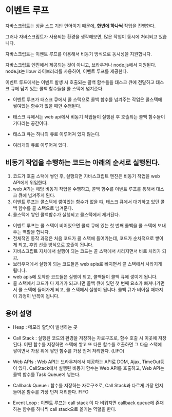 # 이벤트 루프
자바스크립트는 싱글 스드 기반 언어이기 때문에, **한번에 하나씩** 작업을 진행한다. 

그러나 자바스크립트가 사용되는 환경을 생각해보면, 많은 작업이 동시에 처리되고 있습니다. 

자바스크립트는 이벤트 루프를 이용해서 비동기 방식으로 동시성을 지원합니다. 

자바스크립트 엔진에서 제공되는 것이 아니고, 브라우저나 node.js에서 지원된다.
node.js는 libuv 라이브러리를 사용하여, 이벤트 루프를 제공한다. 

이벤트 루프에서는 이벤트 발생 시  호출되는 콜백 함수들을 태스크 큐에 전달하고
태스크 큐에 담겨 있는 콜백 함수들을 콜 스택에 넘겨준다.

* 이벤트 루프가 태스크 큐에서 콜 스택으로 콜백 함수를 넘겨주는 작업은 콜스택에 쌓여있는 함수가 없을 때만 수행된다.

* 태스크 큐에서는 web api에서 비동기 작업들이 실행된 후 호출되는 콜백 함수들이 기다리는 공간이다. 


* 태스크 큐는 하나의 큐로 이루어져 있지 않는다. 
* 여러개의 큐로 이루어져 있다.


## 비동기 작업을 수행하는 코드는 아래의 순서로 실행된다.
1. 코드가 호출 스택에 쌓인 후, 실행되면 자바스크립트 엔진은 비동기 작업을 web API에게 위임한다. 
2. web API는 해당 비동기 작업을 수행하고, 콜백 함수를 이벤트 루프를 통해서 대스크 큐에 넘겨주게 된다.
3. 이벤트 루프는 콜스택에 쌓여있는 함수가 없을 떄, 태스크 큐에서 대기하고 있던 콜백 함수를 콜 스택으로 넘겨준다. 
4. 콜스택에 쌓인 콜백함수가 실행되고 콜스택에서 제거된다.


- 이벤트 루프는 콜 스택이 비어있으면 콜백 큐에 있는 첫 번째 콜백을 콜 스택에 보내주는 역할을 합니다.
- 전체적인 동작 과정은 처음 코드가 콜 스택에 들어가는데, 코드가 순차적으로 쌓이게 되고, 후입 선출 방식으로 호출이 됩니다. 
- 자바스크립트 자체에서 실행이 되는 코드는 콜 스택에서 사라지면서 바로 처리가 되고, 
- 브라우저에서 실행이 되는 코드들은 web apis로 빠지면서 콜 스택에서 사라지게 됩니다.
- web apis에 도착한 코드들은 실행이 되고, 콜백들이 콜백 큐에 쌓이게 됩니다.
- 콜 스택에서 코드가 다 제거가 되고나면 콜백 큐에 있던 첫 번째 요소가 빠져나가면서 콜 스택에 들어가게 되고, 콜 스택에서 실행이 됩니다. 콜백 큐가 비어질 때까지 이 과정이 반복이 됩니다.


## 용어 설명

- Heap :  메모리 할당이 발생하는 곳
- Call Stack : 실행된 코드의 환경을 저장하는 자료구조로, 함수 호출 시 이곳에 저장된다. 어떤 함수를 저장하면 스택에 쌓고 또 다른 함수를 호출하면 그 다음 스택에 쌓이면서 가장 위에 쌓인 함수를 가장 먼저 처리한다. (LIFO)

- Web APIs : Web API는 브라우저에서 제공하는 API로 DOM, Ajax, TimeOut등이 있다. CallStack에서 실행된 비동기 함수는 Web API를 호출하고, Web API는 콜백 함수를 Task Queue에 넣는다. 

- Callback Queue : 함수를 저장하는 자료구조로, Call Stack과 다르게 가장 먼저 들어온 함수를 가장 먼저 처리한다. FIFO

- Event Loop : 이벤트 루프는 call stack 이 다 비워지면 callback queue에 존재하는 함수를 하나씩 call stack으로 옮기는 역할을 한다.

